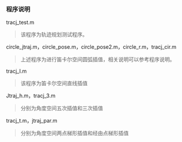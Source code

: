 ### 程序说明
tracj_test.m

>该程序为轨迹规划测试程序。

circle_jtraj.m，circle_pose.m，circle_pose2.m，circle_r.m，tracj_cir.m

>上述程序为进行笛卡尔空间圆弧插值，相关说明可以参考程序说明。

tracj_l.m

>该程序为笛卡尔空间直线插值

Jtraj_h.m，tracj_3.m

>分别为角度空间五次插值和三次插值

tracj_t.m，jtraj_par.m

>分别为角度空间两点梯形插值和经由点梯形插值
